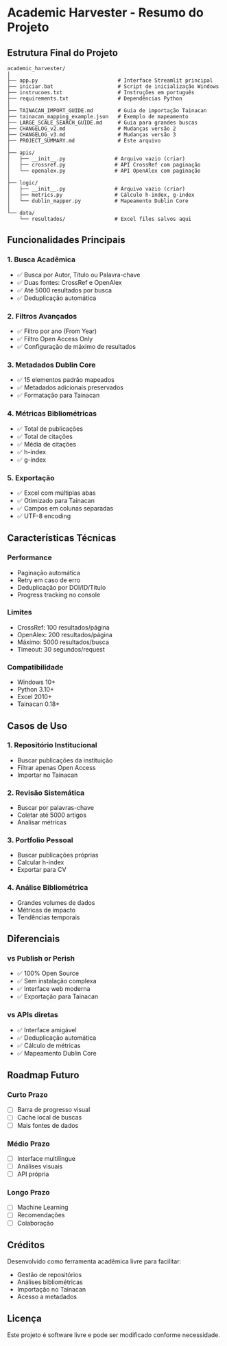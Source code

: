 # Academic Harvester - Resumo do Projeto

## Estrutura Final do Projeto

```
academic_harvester/
│
├── app.py                          # Interface Streamlit principal
├── iniciar.bat                     # Script de inicialização Windows
├── instrucoes.txt                  # Instruções em português
├── requirements.txt                # Dependências Python
│
├── TAINACAN_IMPORT_GUIDE.md        # Guia de importação Tainacan
├── tainacan_mapping_example.json   # Exemplo de mapeamento
├── LARGE_SCALE_SEARCH_GUIDE.md     # Guia para grandes buscas
├── CHANGELOG_v2.md                 # Mudanças versão 2
├── CHANGELOG_v3.md                 # Mudanças versão 3
├── PROJECT_SUMMARY.md              # Este arquivo
│
├── apis/                           
│   ├── __init__.py                # Arquivo vazio (criar)
│   ├── crossref.py                # API CrossRef com paginação
│   └── openalex.py                # API OpenAlex com paginação
│
├── logic/                          
│   ├── __init__.py                # Arquivo vazio (criar)
│   ├── metrics.py                 # Cálculo h-index, g-index
│   └── dublin_mapper.py           # Mapeamento Dublin Core
│
└── data/                           
    └── resultados/                # Excel files salvos aqui
```

## Funcionalidades Principais

### 1. Busca Acadêmica
- ✅ Busca por Autor, Título ou Palavra-chave
- ✅ Duas fontes: CrossRef e OpenAlex
- ✅ Até 5000 resultados por busca
- ✅ Deduplicação automática

### 2. Filtros Avançados
- ✅ Filtro por ano (From Year)
- ✅ Filtro Open Access Only
- ✅ Configuração de máximo de resultados

### 3. Metadados Dublin Core
- ✅ 15 elementos padrão mapeados
- ✅ Metadados adicionais preservados
- ✅ Formatação para Tainacan

### 4. Métricas Bibliométricas
- ✅ Total de publicações
- ✅ Total de citações
- ✅ Média de citações
- ✅ h-index
- ✅ g-index

### 5. Exportação
- ✅ Excel com múltiplas abas
- ✅ Otimizado para Tainacan
- ✅ Campos em colunas separadas
- ✅ UTF-8 encoding

## Características Técnicas

### Performance
- Paginação automática
- Retry em caso de erro
- Deduplicação por DOI/ID/Título
- Progress tracking no console

### Limites
- CrossRef: 100 resultados/página
- OpenAlex: 200 resultados/página
- Máximo: 5000 resultados/busca
- Timeout: 30 segundos/request

### Compatibilidade
- Windows 10+
- Python 3.10+
- Excel 2010+
- Tainacan 0.18+

## Casos de Uso

### 1. Repositório Institucional
- Buscar publicações da instituição
- Filtrar apenas Open Access
- Importar no Tainacan

### 2. Revisão Sistemática
- Buscar por palavras-chave
- Coletar até 5000 artigos
- Analisar métricas

### 3. Portfolio Pessoal
- Buscar publicações próprias
- Calcular h-index
- Exportar para CV

### 4. Análise Bibliométrica
- Grandes volumes de dados
- Métricas de impacto
- Tendências temporais

## Diferenciais

### vs Publish or Perish
- ✅ 100% Open Source
- ✅ Sem instalação complexa
- ✅ Interface web moderna
- ✅ Exportação para Tainacan

### vs APIs diretas
- ✅ Interface amigável
- ✅ Deduplicação automática
- ✅ Cálculo de métricas
- ✅ Mapeamento Dublin Core

## Roadmap Futuro

### Curto Prazo
- [ ] Barra de progresso visual
- [ ] Cache local de buscas
- [ ] Mais fontes de dados

### Médio Prazo
- [ ] Interface multilíngue
- [ ] Análises visuais
- [ ] API própria

### Longo Prazo
- [ ] Machine Learning
- [ ] Recomendações
- [ ] Colaboração

## Créditos

Desenvolvido como ferramenta acadêmica livre para facilitar:
- Gestão de repositórios
- Análises bibliométricas
- Importação no Tainacan
- Acesso a metadados

## Licença

Este projeto é software livre e pode ser modificado conforme necessidade.